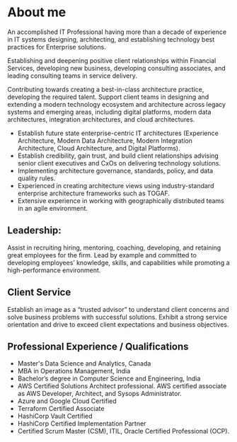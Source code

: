 # About me
An accomplished IT Professional having more than a decade of experience in IT systems designing, architecting, and establishing technology best practices for Enterprise solutions. 

Establishing and deepening positive client relationships within Financial Services, developing new business, developing consulting associates, and leading consulting teams in service delivery.

Contributing towards creating a best-in-class architecture practice, developing the required talent. Support client teams in designing and extending a modern technology ecosystem and architecture across legacy systems and emerging areas, including digital platforms, modern data architectures, integration architectures, and cloud architectures.

- Establish future state enterprise-centric IT architectures (Experience Architecture, Modern Data Architecture, Modern Integration Architecture, Cloud Architecture, and Digital Platforms).
- Establish credibility, gain trust, and build client relationships advising senior client executives and CxOs on delivering technology solutions.
- Implementing architecture governance, standards, policy, and data quality rules.
- Experienced in creating architecture views using industry-standard enterprise architecture frameworks such as TOGAF.
- Extensive experience in working with geographically distributed teams in an agile environment. 

## Leadership:

Assist in recruiting hiring, mentoring, coaching, developing, and retaining great employees for the firm.
Lead by example and committed to developing employees’ knowledge, skills, and capabilities while promoting a high-performance environment.

## Client Service

Establish an image as a “trusted advisor” to understand client concerns and solve business problems with successful solutions.
Exhibit a strong service orientation and drive to exceed client expectations and business objectives.

## Professional Experience / Qualifications

- Master's Data Science and Analytics, Canada
- MBA in Operations Management, India
- Bachelor’s degree in Computer Science and Engineering, India
- AWS Certified Solutions Architect professional. AWS certified associate as AWS Developer, Architect, and Sysops Administrator.
- Azure and Google Cloud Certified
- Terraform Certified Associate
- HashiCorp Vault Certified
- HashiCorp Certified Implementation Partner
- Certified Scrum Master (CSM), ITIL, Oracle Certified Professional (OCP).
